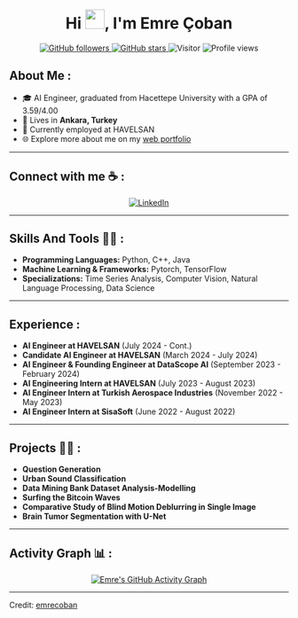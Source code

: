 <h1 align="center">Hi <img src="https://media.giphy.com/media/hvRJCLFzcasrR4ia7z/giphy.gif" width="35">, I'm Emre Çoban</h1>

<p align="center">
  <a href="https://github.com/emrecobann">
    <img src="https://img.shields.io/github/followers/emrecobann?style=social" alt="GitHub followers">
  </a>
  <a href="https://github.com/emrecobann">
    <img src="https://img.shields.io/github/stars/emrecobann?style=social" alt="GitHub stars">
  </a>
  <img src="https://visitor-badge.laobi.icu/badge?page_id=emrecobann.repoName" alt="Visitor">
  <img src="https://komarev.com/ghpvc/?username=emrecobann" alt="Profile views">
</p>

## About Me :

- 🎓 AI Engineer, graduated from Hacettepe University with a GPA of 3.59/4.00
- 🏡 Lives in **Ankara, Turkey**
- 💼 Currently employed at HAVELSAN
- 🌐 Explore more about me on my [web portfolio](https://emrecobann.github.io/)

---

## Connect with me ☕ :

<p align="center">
  <a href="https://www.linkedin.com/in/emre-çoban-73b3851ba">
    <img src="https://img.icons8.com/fluency/48/000000/linkedin.png" alt="LinkedIn">
  </a>
</p>

---

## Skills And Tools 🧑‍💻 :

- **Programming Languages:** Python, C++, Java
- **Machine Learning & Frameworks:** Pytorch, TensorFlow
- **Specializations:** Time Series Analysis, Computer Vision, Natural Language Processing, Data Science

---

## Experience :

- **AI Engineer at HAVELSAN** (July 2024 - Cont.)
- **Candidate AI Engineer at HAVELSAN** (March 2024 - July 2024)
- **AI Engineer & Founding Engineer at DataScope AI** (September 2023 - February 2024)
- **AI Engineering Intern at HAVELSAN** (July 2023 - August 2023)
- **AI Engineer Intern at Turkish Aerospace Industries** (November 2022 - May 2023)
- **AI Engineer Intern at SisaSoft** (June 2022 - August 2022)

---

## Projects 🧑‍💻 :

- **Question Generation**
- **Urban Sound Classification**
- **Data Mining Bank Dataset Analysis-Modelling**
- **Surfing the Bitcoin Waves**
- **Comparative Study of Blind Motion Deblurring in Single Image**
- **Brain Tumor Segmentation with U-Net**

---

## Activity Graph 📊 :

<p align="center">
  <a href="https://github-readme-activity-graph.vercel.app/graph?username=emrecobann&theme=react-dark">
    <img src="https://github-readme-activity-graph.vercel.app/graph?username=emrecobann&theme=react-dark" alt="Emre's GitHub Activity Graph">
  </a>
</p>

---

Credit: [emrecoban](https://github.com/emrecobann)
